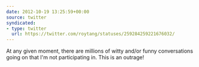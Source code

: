 ```yaml
---
date: 2012-10-19 13:25:59+00:00
source: twitter
syndicated:
- type: twitter
  url: https://twitter.com/roytang/statuses/259284259221676032/
---
```


At any given moment, there are millions of witty and/or funny conversations going on that I'm not participating in. This is an outrage!